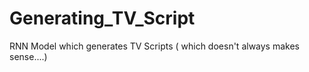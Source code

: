 # Generating_TV_Script
RNN Model which generates TV Scripts ( which doesn't always makes sense....)
